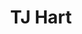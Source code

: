 ---
layout: page
title: TJ Hart
description: Undergrad
img: assets/img/tj_hart.jpeg
importance: 1
category: Undergraduates
related_publications: false
---